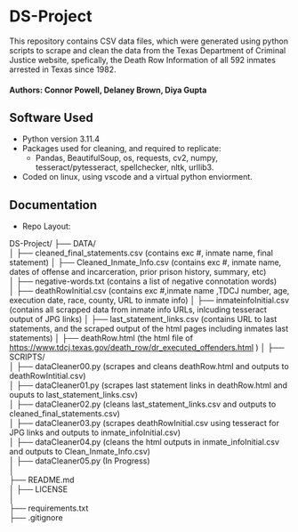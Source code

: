 # DS-Project

This repository contains CSV data files, which were generated using python scripts to scrape and clean the data from the Texas Department of Criminal Justice website, spefically, the Death Row Information of all 592 inmates arrested in Texas since 1982.

#### Authors: Connor Powell, Delaney Brown, Diya Gupta

## Software Used
- Python version 3.11.4
- Packages used for cleaning, and required to replicate:
    - Pandas, BeautifulSoup, os, requests, cv2, numpy, tesseract/pytesseract, spellchecker, nltk, urllib3. 
- Coded on linux, using vscode and a virtual python enviorment.
  
## Documentation
- Repo Layout:

DS-Project/
├── DATA/                        
│   ├── cleaned_final_statements.csv (contains exc #, inmate name, final statement)
│   ├── Cleaned_Inmate_Info.csv (contains exc #, inmate name, dates of offense and incarceration, prior prison history, summary, etc)          
│   ├── negative-words.txt  (contains a list of negative connotation words)      
│   ├── deathRowInitial.csv  (contains exc #,inmate name ,TDCJ number, age, execution date, race, county, URL to inmate info)
│   ├── inmateinfoInitial.csv (contains all scrapped data from inmate info URLs, inlcuding tesseract output of JPG links)
│   ├── last_statement_links.csv (contains URL to last statements, and the scraped output of the html pages including inmates last statements)
│   ├── deathRow.html (the html file of https://www.tdcj.texas.gov/death_row/dr_executed_offenders.html )
│
├── SCRIPTS/                     
│   ├── dataCleaner00.py   (scrapes and cleans deathRow.html and outputs to deathRowIntitial.csv)    
│   ├── dataCleaner01.py   (scrapes last statement links in deathRow.html and ouputs to last_statement_links.csv)       
│   ├── dataCleaner02.py   (cleans last_statement_links.csv and outputs to cleaned_final_statements.csv)       
│   ├── dataCleaner03.py   (scrapes deathRowInitial.csv using tesseract for JPG links and outputs to inmate_infoInitial.csv)       
│   ├── dataCleaner04.py   (cleans the html outputs in inmate_infoInitial.csv and outputs to Clean_Inmate_Info.csv)      
│   ├── dataCleaner05.py   (In Progress)     
│  
├── README.md              
│
├── LICENSE         
│                     
├── requirements.txt              
├── .gitignore                    